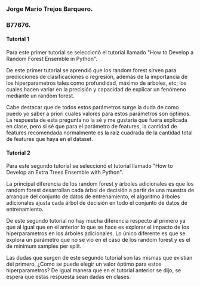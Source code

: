 ### **Jorge Mario Trejos Barquero.**
### **B77676.**

#### **Tutorial 1**
Para este primer tutorial se seleccionó el tutorial llamado "How to Develop a Random Forest Ensemble in Python".

De este primer tutorial se aprendió que los random forest sirven para predicciones de clasificaciones o regresión, además de la importancia de los hiperparametros tales como profundidad, máximo de arboles, etc; los cuales hacen variar en la precisión y capacidad de explicar un fenómeno mediante un random forest.

Cabe destacar que de todos estos parámetros surge la duda de como puedo yo saber a priori cuales valores para estos parámetros son óptimos. La respuesta de esta pregunta no la sé y me gustaría que fuera explicada en clase, pero si sé que para el parámetro de features, la cantidad de features recomendada normalmente es la raíz cuadrada de la cantidad total de features que haya en el dataset.

#### **Tutorial 2**
Para este segundo tutorial se seleccionó el tutorial llamado "How to Develop an Extra Trees Ensemble with Python".

La principal diferencia de los random forest y árboles adicionales es que los random forest desarrollan cada árbol de decisión a partir de una muestra de arranque del conjunto de datos de entrenamiento, el algoritmo árboles adicionales ajusta cada árbol de decisión en todo el conjunto de datos de entrenamiento.

De este segundo tutorial no hay mucha diferencia respecto al primero ya que al igual que en el anterior lo que se hace es explorar el impacto de los hiperparametros en los árboles adicionales. Lo único diferente es que se explora un parámetro que no se vio en el caso de los random forest y es el de minimum samples per split.

Las dudas que surgen de este segundo tutorial son las mismas que existían del primero, ¿Como se puede elegir un valor óptimo para estos hiperparametros? De igual manera que en el tutorial anterior se dijo, se espera que estas respuesta sean dadas en clases.